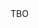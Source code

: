 <html>
  <head>
      <title>comp</title>
    
<script>
  (function(i,s,o,g,r,a,m){i['GoogleAnalyticsObject']=r;i[r]=i[r]||function(){
  (i[r].q=i[r].q||[]).push(arguments)},i[r].l=1*new Date();a=s.createElement(o),
  m=s.getElementsByTagName(o)[0];a.async=1;a.src=g;m.parentNode.insertBefore(a,m)
  })(window,document,'script','https://www.google-analytics.com/analytics.js','ga');

  ga('create', 'UA-134288957-1', 'auto');
  ga('require', 'GTM-P5BRTDP');
  ga('send', 'pageview');
</script>

<script>
  window.fbAsyncInit = function() {
    FB.init({
      appId      : '1194334854064159',
      xfbml      : true,
      version    : 'v3.2'
    });
    FB.AppEvents.logPageView();
  };

  (function(d, s, id){
     var js, fjs = d.getElementsByTagName(s)[0];
     if (d.getElementById(id)) {return;}
     js = d.createElement(s); js.id = id;
     js.src = "https://connect.facebook.net/en_US/sdk.js";
     fjs.parentNode.insertBefore(js, fjs);
   }(document, 'script', 'facebook-jssdk'));
</script>
    
  </head>
  
  <body>
    <div class="hello">TBO</div>
  
  <div
  class="fb-like"
  data-share="true"
  data-width="450"
  data-show-faces="true">
</div>
  </body>
</html>
